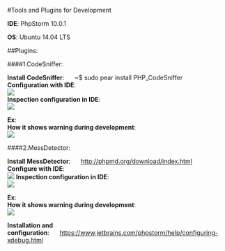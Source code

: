 #Tools and Plugins for Development

**IDE**: PhpStorm 10.0.1

**OS**: Ubuntu 14.04 LTS

##Plugins:

####1.CodeSniffer:

 **Install CodeSniffer**:&nbsp;&nbsp;&nbsp;&nbsp;&nbsp;&nbsp;~$ sudo pear install PHP_CodeSniffer  
  **Configuration with IDE**:  
  ![](/images/logo.png)  
  **Inspection configuration in IDE**:  
  ![](/images/logo.png)
  
  **Ex**:  
  **How it shows warning during development**:  
  ![](/images/logo.png)
  
####2.MessDetector:

  **Install MessDetector**:&nbsp;&nbsp;&nbsp;&nbsp;&nbsp;&nbsp;http://phpmd.org/download/index.html  
  **Configure with IDE**:  
  ![](/images/logo.png)
**Inspection configuration in IDE**:  
  ![](/images/logo.png)
  
  
  **Ex**:  
  **How it shows warning during development**:  
  ![](/images/logo.png)
  
  **Installation and configuration**:&nbsp;&nbsp;&nbsp;&nbsp;&nbsp;&nbsp;https://www.jetbrains.com/phpstorm/help/configuring-xdebug.html
